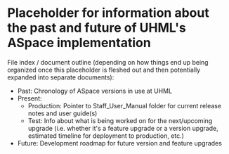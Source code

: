 # Placeholder for information about the past and future of UHML's ASpace implementation

File index / document outline (depending on how things end up being organized once this placeholder is fleshed out and then potentially expanded into separate documents):

- Past: Chronology of ASpace versions in use at UHML
- Present:
  - Production: Pointer to Staff_User_Manual folder for current release notes and user guide(s)
  - Test: Info about what is being worked on for the next/upcoming upgrade (i.e. whether it's a feature upgrade or a version upgrade, estimated timeline for deployment to production, etc.)
- Future: Development roadmap for future version and feature upgrades
